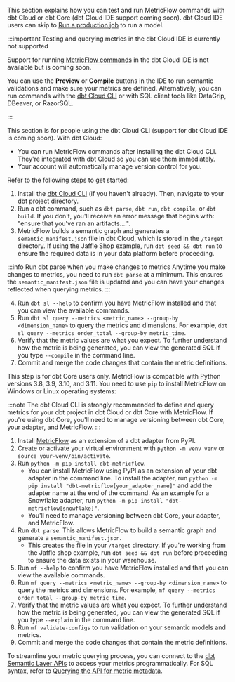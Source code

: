 This section explains how you can test and run MetricFlow commands with dbt Cloud or dbt Core (dbt Cloud IDE support coming soon). dbt Cloud IDE users can skip to [Run a production job](#run-a-production-job) to run a model.

:::important Testing and querying metrics in the dbt Cloud IDE is currently not supported

Support for running [MetricFlow commands](/docs/build/metricflow-commands) in the dbt Cloud IDE is not available but is coming soon. 

You can use the **Preview** or **Compile** buttons in the IDE to run semantic validations and make sure your metrics are defined. Alternatively, you can run commands with the [dbt Cloud CLI](/docs/cloud/cloud-cli-installation) or with SQL client tools like DataGrip, DBeaver, or RazorSQL.

:::

<Tabs>

<TabItem value="cloud" label="dbt Cloud">

This section is for people using the dbt Cloud CLI (support for dbt Cloud IDE is coming soon). With dbt Cloud:

- You can run MetricFlow commands after installing the dbt Cloud CLI. They're integrated with dbt Cloud so you can use them immediately.
- Your account will automatically manage version control for you.

Refer to the following steps to get started:

1. Install the [dbt Cloud CLI](/docs/cloud/cloud-cli-installation) (if you haven't already). Then, navigate to your dbt project directory.
2. Run a dbt command, such as `dbt parse`, `dbt run`, `dbt compile`, or `dbt build`. If you don't, you'll receive an error message that begins with: "ensure that you've ran an artifacts....".
3. MetricFlow builds a semantic graph and generates a `semantic_manifest.json` file in dbt Cloud, which is stored in the `/target` directory. If using the Jaffle Shop example, run `dbt seed && dbt run` to ensure the required data is in your data platform before proceeding.

:::info Run dbt parse when you make changes to metrics
Anytime you make changes to metrics, you need to run `dbt parse` at a minimum. This ensures the `semantic_manifest.json` file is updated and you can have your changes reflected when querying metrics.
:::

4. Run `dbt sl --help` to confirm you have MetricFlow installed and that you can view the available commands.
5. Run `dbt sl query --metrics <metric_name> --group-by <dimension_name>` to query the metrics and dimensions. For example, `dbt sl query --metrics order_total --group-by metric_time`.
6. Verify that the metric values are what you expect. To further understand how the metric is being generated, you can view the generated SQL if you type `--compile` in the command line.
7. Commit and merge the code changes that contain the metric definitions.

</TabItem>

<TabItem value="core" label="dbt Core">

This step is for dbt Core users only. MetricFlow is compatible with Python versions 3.8, 3.9, 3.10, and 3.11. You need to use `pip` to install MetricFlow on Windows or Linux operating systems:

:::note
The dbt Cloud CLI is strongly recommended to define and query metrics for your dbt project in dbt Cloud or dbt Core with MetricFlow. If you're using dbt Core, you'll need to manage versioning between dbt Core, your adapter, and MetricFlow.
:::


1. Install [MetricFlow](/docs/build/metricflow-commands) as an extension of a dbt adapter from PyPI.
2. Create or activate your virtual environment with `python -m venv venv` or `source your-venv/bin/activate`.
3. Run `python -m pip install dbt-metricflow`.
   - You can install MetricFlow using PyPI as an extension of your dbt adapter in the command line. To install the adapter, run `python -m pip install "dbt-metricflow[your_adapter_name]"` and add the adapter name at the end of the command. As an example for a Snowflake adapter, run `python -m pip install "dbt-metricflow[snowflake]"`.
   - You'll need to manage versioning between dbt Core, your adapter, and MetricFlow.
4. Run `dbt parse`. This allows MetricFlow to build a semantic graph and generate a `semantic_manifest.json`.
   - This creates the file in your `/target` directory. If you're working from the Jaffle shop example, run `dbt seed && dbt run` before proceeding to ensure the data exists in your warehouse.
5. Run `mf --help` to confirm you have MetricFlow installed and that you can view the available commands.
6. Run `mf query --metrics <metric_name> --group-by <dimension_name>` to query the metrics and dimensions. For example, `mf query --metrics order_total --group-by metric_time`.
7. Verify that the metric values are what you expect. To further understand how the metric is being generated, you can view the generated SQL if you type `--explain` in the command line.
8. Run `mf validate-configs` to run validation on your semantic models and metrics.
9. Commit and merge the code changes that contain the metric definitions.

</TabItem>

</Tabs>

To streamline your metric querying process, you can connect to the [dbt Semantic Layer APIs](/docs/dbt-cloud-apis/sl-api-overview) to access your metrics programmatically. For SQL syntax, refer to [Querying the API for metric metadata](/docs/dbt-cloud-apis/sl-jdbc#querying-the-api-for-metric-metadata).

